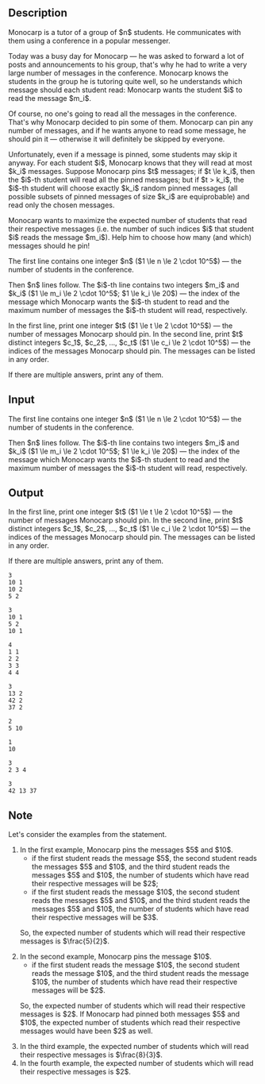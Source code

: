 ## Description

<div><p>Monocarp is a tutor of a group of $n$ students. He communicates with them using a conference in a popular messenger.</p><p>Today was a busy day for Monocarp — he was asked to forward a lot of posts and announcements to his group, that's why he had to write a very large number of messages in the conference. Monocarp knows the students in the group he is tutoring quite well, so he understands which message should each student read: Monocarp wants the student $i$ to read the message $m_i$.</p><p>Of course, no one's going to read all the messages in the conference. That's why Monocarp decided to pin some of them. Monocarp can pin any number of messages, and if he wants anyone to read some message, he should pin it — otherwise <span class="tex-font-style-bf">it will definitely be skipped by everyone</span>.</p><p>Unfortunately, even if a message is pinned, some students may skip it anyway. For each student $i$, Monocarp knows that they will read at most $k_i$ messages. Suppose Monocarp pins $t$ messages; if $t \le k_i$, then the $i$-th student will read all the pinned messages; but if $t &gt; k_i$, the $i$-th student will choose exactly $k_i$ random pinned messages (all possible subsets of pinned messages of size $k_i$ are equiprobable) and read only the chosen messages.</p><p>Monocarp wants to maximize the expected number of students that read their respective messages (i.e. the number of such indices $i$ that student $i$ reads the message $m_i$). Help him to choose how many (and which) messages should he pin!</p></div><div class="input-specification"><p>The first line contains one integer $n$ ($1 \le n \le 2 \cdot 10^5$) — the number of students in the conference.</p><p>Then $n$ lines follow. The $i$-th line contains two integers $m_i$ and $k_i$ ($1 \le m_i \le 2 \cdot 10^5$; $1 \le k_i \le 20$) — the index of the message which Monocarp wants the $i$-th student to read and the maximum number of messages the $i$-th student will read, respectively.</p></div><div class="output-specification"><p>In the first line, print one integer $t$ ($1 \le t \le 2 \cdot 10^5$) — the number of messages Monocarp should pin. In the second line, print $t$ <span class="tex-font-style-bf">distinct</span> integers $c_1$, $c_2$, ..., $c_t$ ($1 \le c_i \le 2 \cdot 10^5$) — the indices of the messages Monocarp should pin. The messages can be listed in any order.</p><p>If there are multiple answers, print any of them.</p></div>

## Input

<p>The first line contains one integer $n$ ($1 \le n \le 2 \cdot 10^5$) — the number of students in the conference.</p><p>Then $n$ lines follow. The $i$-th line contains two integers $m_i$ and $k_i$ ($1 \le m_i \le 2 \cdot 10^5$; $1 \le k_i \le 20$) — the index of the message which Monocarp wants the $i$-th student to read and the maximum number of messages the $i$-th student will read, respectively.</p>

## Output

<p>In the first line, print one integer $t$ ($1 \le t \le 2 \cdot 10^5$) — the number of messages Monocarp should pin. In the second line, print $t$ <span class="tex-font-style-bf">distinct</span> integers $c_1$, $c_2$, ..., $c_t$ ($1 \le c_i \le 2 \cdot 10^5$) — the indices of the messages Monocarp should pin. The messages can be listed in any order.</p><p>If there are multiple answers, print any of them.</p>





```input1
3
10 1
10 2
5 2
```




```input2
3
10 1
5 2
10 1
```




```input3
4
1 1
2 2
3 3
4 4
```




```input4
3
13 2
42 2
37 2
```




```output1
2
5 10
```




```output2
1
10
```




```output3
3
2 3 4
```




```output4
3
42 13 37
```



## Note

<p>Let's consider the examples from the statement.</p><ol><li> In the first example, Monocarp pins the messages $5$ and $10$.<ul> <li> if the first student reads the message $5$, the second student reads the messages $5$ and $10$, and the third student reads the messages $5$ and $10$, the number of students which have read their respective messages will be $2$; </li><li> if the first student reads the message $10$, the second student reads the messages $5$ and $10$, and the third student reads the messages $5$ and $10$, the number of students which have read their respective messages will be $3$. </li></ul><p>So, the expected number of students which will read their respective messages is $\frac{5}{2}$.</p></li><li> In the second example, Monocarp pins the message $10$.<ul> <li> if the first student reads the message $10$, the second student reads the message $10$, and the third student reads the message $10$, the number of students which have read their respective messages will be $2$. </li></ul><p>So, the expected number of students which will read their respective messages is $2$. If Monocarp had pinned both messages $5$ and $10$, the expected number of students which read their respective messages would have been $2$ as well.</p></li><li> In the third example, the expected number of students which will read their respective messages is $\frac{8}{3}$.</li><li> In the fourth example, the expected number of students which will read their respective messages is $2$.</li></ol>

